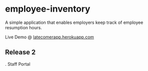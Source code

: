 # employee-inventory
A simple application that enables employers keep track of employee resumption hours. 

Live Demo @ [latecomerapp.herokuapp.com]()

## Release 2
. Staff Portal
